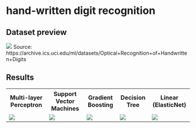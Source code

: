 # hand-written digit recognition

## Dataset preview
<img src="https://raw.githubusercontent.com/alex-lt-kong/detecting-causality-with-simple-models/main/digit-recognition/images/ds-preview.png" />
Source: https://archive.ics.uci.edu/ml/datasets/Optical+Recognition+of+Handwritten+Digits

## Results
<table>
  <tr>
    <th>Multi-layer Perceptron</th>
    <th>Support Vector Machines</th>
    <th>Gradient Boosting</th>
    <th>Decision Tree</th>
    <th>Linear (ElasticNet)</th>
  </tr>
  <tr>
    <td><img src="https://raw.githubusercontent.com/alex-lt-kong/detecting-causality-with-simple-models/main/digit-recognition/images/results-mlp.png" /></td>
    <td><img src="https://github.com/alex-lt-kong/detecting-causality-with-simple-models/blob/main/digit-recognition/images/results-svm.png?raw=true" /></td>
    <td><img src="https://github.com/alex-lt-kong/detecting-causality-with-simple-models/blob/main/digit-recognition/images/results-gb.png?raw=true" /></td>
    <td><img src="https://github.com/alex-lt-kong/detecting-causality-with-simple-models/blob/main/digit-recognition/images/results-dt.png?raw=true" /></td>
    <td><img src="https://raw.githubusercontent.com/alex-lt-kong/detecting-causality-with-simple-models/main/digit-recognition/images/results-linear.png" /></td>
  </tr>
</table>
